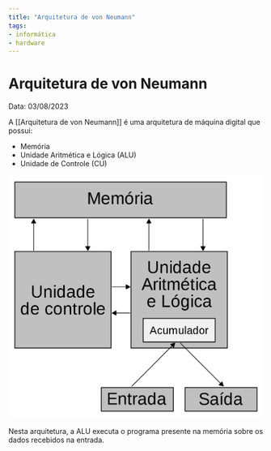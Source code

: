```yaml
---
title: "Arquitetura de von Neumann"
tags:
- informática
- hardware
---
```

# Arquitetura de von Neumann

Data: 03/08/2023

A [[Arquitetura de von Neumann]] é uma arquitetura de máquina digital que possui:

- Memória
- Unidade Aritmética e Lógica (ALU)
- Unidade de Controle (CU)

![Arquitetura de von Neumann|250](Imagens/Arquitetura_de_von_Neumann.png)

Nesta arquitetura, a ALU executa o programa presente na memória sobre os dados recebidos na entrada.